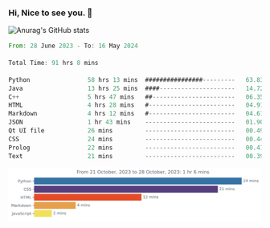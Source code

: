 ### Hi, Nice to see you. 👋

<!--
**EtherFin/EtherFin** is a ✨ _special_ ✨ repository because its `README.md` (this file) appears on your GitHub profile.

Here are some ideas to get you started:

- 🔭 I’m currently working on ...
- 🌱 I’m currently learning ...
- 👯 I’m looking to collaborate on ...
- 🤔 I’m looking for help with ...
- 💬 Ask me about ...
- 📫 How to reach me: ...
- 😄 Pronouns: ...
- ⚡ Fun fact: ...
-->


![Anurag's GitHub stats](https://github-readme-stats.vercel.app/api?username=EtherFin&bg_color=30,e96443,e97f43,e99943,e9b443,e9ce43,e9e843,d3e943,bee943,a9e943,94e943&title_color=fff&text_color=000&show_icons=true&icon_color=000)


<!--START_SECTION:waka-->

```rust
From: 28 June 2023 - To: 16 May 2024

Total Time: 91 hrs 8 mins

Python                58 hrs 13 mins  ################---------   63.83 %
Java                  13 hrs 25 mins  ####---------------------   14.72 %
C++                   5 hrs 47 mins   ##-----------------------   06.35 %
HTML                  4 hrs 28 mins   #------------------------   04.91 %
Markdown              4 hrs 12 mins   #------------------------   04.61 %
JSON                  1 hr 43 mins    -------------------------   01.90 %
Qt UI file            26 mins         -------------------------   00.49 %
CSS                   24 mins         -------------------------   00.44 %
Prolog                22 mins         -------------------------   00.41 %
Text                  21 mins         -------------------------   00.39 %
```

<!--END_SECTION:waka-->

<img
  src="https://github.com/EtherFin/EtherFin/blob/master/images/stat.svg"
  alt="Work Dashboard"
/>


